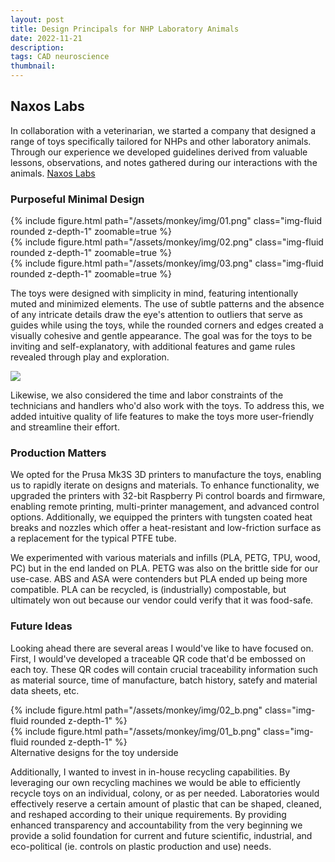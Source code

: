 ```yaml
---
layout: post
title: Design Principals for NHP Laboratory Animals
date: 2022-11-21
description: 
tags: CAD neuroscience 
thumbnail: 
---
```


## Naxos Labs

In collaboration with a veterinarian, we started a company that designed a range of toys specifically tailored for NHPs and other laboratory animals. Through our experience we developed guidelines derived from valuable lessons, observations, and notes gathered during our interactions with the animals. [Naxos Labs](https://naxoslab.ca/)

### Purposeful Minimal Design

<div class="row mt-3">
    <div class="col-sm mt-3 mt-md-0">
        {% include figure.html path="/assets/monkey/img/01.png" class="img-fluid rounded z-depth-1" zoomable=true %}
    </div>
    <div class="col-sm mt-3 mt-md-0">
        {% include figure.html path="/assets/monkey/img/02.png" class="img-fluid rounded z-depth-1" zoomable=true %}
    </div>
    <div class="col-sm mt-3 mt-md-0">
        {% include figure.html path="/assets/monkey/img/03.png" class="img-fluid rounded z-depth-1" zoomable=true %}
    </div>
</div>

The toys were designed with simplicity in mind, featuring intentionally muted and minimized elements. The use of subtle patterns and the absence of any intricate details draw the eye's attention to outliers that serve as guides while using the toys, while the rounded corners and edges created a visually cohesive and gentle appearance. The goal was for the toys to be inviting and self-explanatory, with additional features and game rules revealed through play and exploration. 


<div class="img_row">
    <img class="col three" src="/assets/monkey/gif/00-2.gif">
</div>

Likewise, we also considered the time and labor constraints of the technicians and handlers who'd also work with the toys. To address this, we added intuitive quality of life features to make the toys more user-friendly and streamline their effort.

### Production Matters

We opted for the Prusa Mk3S 3D printers to manufacture the toys, enabling us to rapidly iterate on designs and materials. To enhance functionality, we upgraded the printers with 32-bit Raspberry Pi control boards and firmware, enabling remote printing, multi-printer management, and advanced control options. Additionally, we equipped the printers with tungsten coated heat breaks and nozzles which offer a heat-resistant and low-friction surface as a replacement for the typical PTFE tube.

We experimented with various materials and infills (PLA, PETG, TPU, wood, PC) but in the end landed on PLA. PETG was also on the brittle side for our use-case. ABS and ASA were contenders but PLA ended up being more compatible. PLA can be recycled, is (industrially) compostable, but ultimately won out because our vendor could verify that it was food-safe.  

### Future Ideas

Looking ahead there are several areas I would've like to have focused on. First, I would've developed a traceable QR code that'd be embossed on each toy. These QR codes will contain crucial traceability information such as material source, time of manufacture, batch history, satefy and material data sheets, etc. 

<div class="row mt-3">
    <div class="col-sm mt-3 mt-md-0">
        {% include figure.html path="/assets/monkey/img/02_b.png" class="img-fluid rounded z-depth-1" %}
    </div>
    <div class="col-sm mt-3 mt-md-0">
        {% include figure.html path="/assets/monkey/img/01_b.png" class="img-fluid rounded z-depth-1" %}
    </div>
</div>

<div class="caption">
    Alternative designs for the toy underside
</div>

Additionally, I wanted to invest in in-house recycling capabilities. By leveraging our own recycling machines we would be able to efficiently recycle toys on an individual, colony, or as per needed. Laboratories would effectively reserve a certain amount of plastic that can be shaped, cleaned, and reshaped according to their unique requirements. By providing enhanced transparency and accountability from the very beginning we provide a solid foundation for current and future scientific, industrial, and eco-political (ie. controls on plastic production and use) needs.